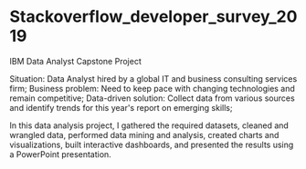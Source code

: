 # Stackoverflow_developer_survey_2019
IBM Data Analyst Capstone Project

Situation: Data Analyst hired by a global IT and business consulting services firm;
Business problem: Need to keep pace with changing technologies and remain competitive;
Data-driven solution: Collect data from various sources and identify trends for this year's report on emerging skills;

In this data analysis project, I gathered the required datasets, cleaned and wrangled data, performed data mining and analysis, created charts and visualizations, built interactive dashboards, and presented the results using a PowerPoint presentation.
